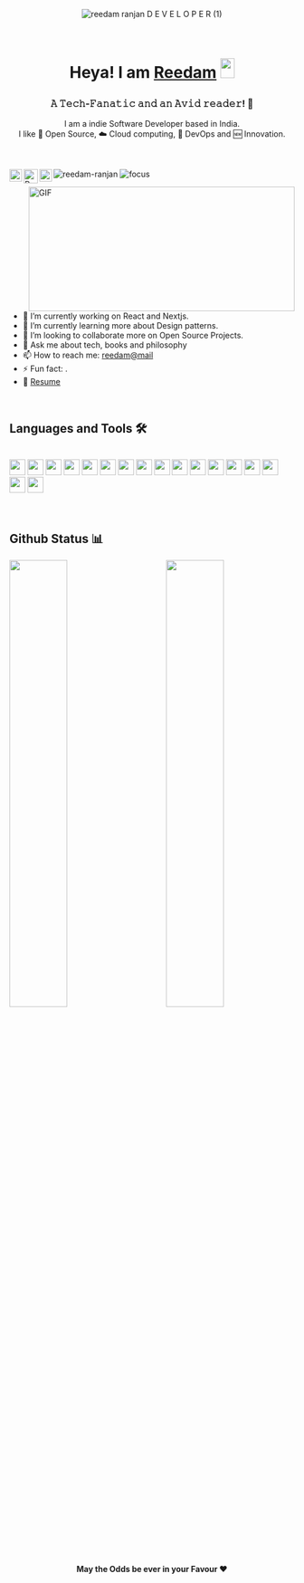 <div align="center" >
 
 ![reedam ranjan D E V E L O P E R (1)](https://linkedinbackground.com/download/1435/1435-Black-and-White-Jet.jpeg) 
 
 </br> </div>

<h1 align="center">  
 
 Heya! I am [Reedam](https://www.rowenac.tech/) 
 <img src="https://media.giphy.com/media/hvRJCLFzcasrR4ia7z/giphy.gif" width="25px" height="35px"> 
 
</h1>

<h3 align="center">𝙰 𝚃𝚎𝚌𝚑-𝙵𝚊𝚗𝚊𝚝𝚒𝚌 𝚊𝚗𝚍 𝚊𝚗 𝙰𝚟𝚒𝚍 𝚛𝚎𝚊𝚍𝚎𝚛! 🚀</h3>

<div align="center" >
I am a indie Software Developer based in  India.<br>
I like 📜 Open Source, ☁️ Cloud computing, 🚀 DevOps and 🆕 Innovation. <br>
</div> 
<br>
<br>

<img src="https://komarev.com/ghpvc/?username=reedam-ranjan&label=Views&color=blue&style=plastic" alt="reedam-ranjan" /> ![focus](https://img.shields.io/badge/focus-FullStack-brightgreen) <a href="https://www.linkedin.com/in/reedam-ranjan/">
  <img align="left" alt="Reedam's LinkdeIN" width="22px" src="https://cdn.jsdelivr.net/npm/simple-icons@v3/icons/linkedin.svg" />
</a>
<a href="https://reedam-ranjan.vercel.app/">
 <img align="left" alt="Reedam's Website" width="25px" src="https://i.pinimg.com/736x/83/91/c6/8391c6e854cc3258cdebe4574c16b8e1--logo-branding-branding-design.jpg" />
</a>
<a href="https://leetcode.com/Reedam_Ranjan/">
  <img align="left" alt="Reedam's Leetcode" width="22px" src="https://cdn.jsdelivr.net/npm/simple-icons@v3/icons/leetcode.svg" />
</a>


<img align="right" alt="GIF" src="https://lh3.googleusercontent.com/proxy/lLxFm0sw-EkL6y1hjq4OHBy41lp5jLL-AkL0e7IqQ3bZWc-tmUCjNEhsPIRUXUVz-Ms1w2OKd-CRi2TnmLTRWXU1WnSBdzTzACx8yQIMZOi0wZSdzUr9E51rVGO9nQSL=w1200-h630-p-k-no-nu" width="470" height="220" />

- 🔭 I’m currently working on React and Nextjs.
- 🌱 I’m currently learning more about Design patterns.
- 👯 I’m looking to collaborate more on Open Source Projects.
- 💬 Ask me about tech, books and philosophy
- 📫 How to reach me: [reedam@mail](mailto:reedamranjan@gmail.com)
- ⚡ Fun fact: .
- 📁 [Resume](https://drive.google.com/file/d/1G6tadYb2BnGvU_No7kvQZZfz51yhHRDI/view?usp=drive_link)

 </br>
 <h2>Languages and Tools 🛠️</h2> 
 </br>
 <div>
 

 <img height="28" src="https://img.shields.io/badge/-C-A8B9CC?logo=c&logoColor=white&style=flat" />
 <img height="28" src="https://img.shields.io/badge/-Python-FECC00?logo=python&logoColor=white&style=flat" />
 <img height="28" src="https://img.shields.io/badge/-Flutter-0175C2?logo=flutter&logoColor=white&style=flat" />
 <img height="28" src="https://img.shields.io/badge/-Go-00B964?logo=go&logoColor=white&style=flat" />
 <img height="28" src="https://img.shields.io/badge/-Java-007396?logo=java&logoColor=white&style=flat" />
 <img height="28" src="https://img.shields.io/badge/-JavaScript-F7DF1E?logo=javascript&logoColor=white&style=flat" />
 <img height="28" src="https://img.shields.io/badge/-Android-3DDC84?logo=android&logoColor=white&style=flat" />
 <img height="28" src="https://img.shields.io/badge/-ReactJs-61DAFB?logo=react&logoColor=white&style=flat" />
 <img height="28" src="https://img.shields.io/badge/-NextJs-000000?logo=next.js&logoColor=white&style=flat" />
 <img height="28" src="https://img.shields.io/badge/-TailwindCSS-06B6D4?logo=tailwindcss&logoColor=white&style=flat" />
 <img height="28" src="https://img.shields.io/badge/-MongoDB-47A248?logo=mongodb&logoColor=white&style=flat" />
 <img height="28" src="https://img.shields.io/badge/-GCP-B366F6?logo=googlecloud&logoColor=white&style=flat" />
 <img height="28" src="https://img.shields.io/badge/-Git-F05032?logo=git&logoColor=white&style=flat" />
 <img height="28" src="https://img.shields.io/badge/-MySQL-4479A1?logo=mysql&logoColor=white&style=flat" />
 <img height="28" src="https://img.shields.io/badge/-Docker-2496ED?logo=docker&logoColor=white&style=flat" />
 <img height="28" src="https://img.shields.io/badge/-Kubernetes-326CE5?logo=kubernetes&logoColor=white&style=flat" />
 <img height="28" src="https://img.shields.io/badge/-Firebase-FF7139?logo=firebase&logoColor=white&style=flat" />

 
 </div>
 
</br>
</br>

 <h2>Github Status 📊</h2> 


<img  src="https://github-readme-stats.vercel.app/api?username=reedam-ranjan&show_icons=true&hide_border=true&theme=dracula" width="45%" align="right" >

<img  src="https://github-readme-streak-stats.herokuapp.com/?user=reedam-ranjan&theme=dracula" width="45%" >

</br>
<div align="center">

#### May the Odds be ever in your Favour ❤️ 

</div>
